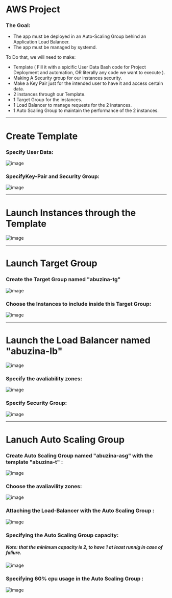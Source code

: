 # AWS Project

### The Goal:

- The app must be deployed in an Auto-Scaling Group behind an Application Load Balancer.
- The app must be managed by systemd.

To Do that, we will need to make:

- Template ( Fill it with  a spicific User Data Bash code for Project Deployment and automation, OR literally any code we want to execute ).
- Making A Security group for our instances security.
- Make a Key Pair just for the intended user to have it and access certain data.
- 2 instances through our Template.
- 1 Target Group for the instances.
- 1 Load Balancer to manage requests for the 2 instances.
- 1 Auto Scaling Group to maintain the performance of the 2 instances.

---
  
# Create Template

### Specify User Data:
![image](https://github.com/Husam-AbuZina/bookManagementApp/assets/109718076/f79b901d-46b7-4680-95fc-bf1ab841899d)

### SpecifyKey-Pair and Security Group:
![image](https://github.com/Husam-AbuZina/bookManagementApp/assets/109718076/f660b900-b6d8-4bc8-ae9c-75f55b6d6840)

---

# Launch Instances through the Template

![image](https://github.com/Husam-AbuZina/bookManagementApp/assets/109718076/b1b3c17c-d844-46d5-928b-d461a2e1ff30)

---

# Launch Target Group

### Create the Target Group named "abuzina-tg"

![image](https://github.com/Husam-AbuZina/bookManagementApp/assets/109718076/82734a27-ab0b-46f5-a32d-fd7f416f4cab)

### Choose the Instances to include inside this Target Group:

![image](https://github.com/Husam-AbuZina/bookManagementApp/assets/109718076/62d351e8-3f3b-4735-881a-94caac225245)

---

# Launch the Load Balancer named "abuzina-lb"

![image](https://github.com/Husam-AbuZina/bookManagementApp/assets/109718076/40ac7e76-8d50-4885-8e13-f0b91fcf93b9)

### Specify the avaliability zones:
![image](https://github.com/Husam-AbuZina/bookManagementApp/assets/109718076/c9c32168-8f0c-4ef1-a1b4-12c201e00ba7)

### Specify Security Group:
![image](https://github.com/Husam-AbuZina/bookManagementApp/assets/109718076/36b52a41-7ba5-4c49-a37f-a6c39187a91d)

---

# Lanuch Auto Scaling Group

### Create Auto Scaling Group named "abuzina-asg" with the template "abuzina-t" :

![image](https://github.com/Husam-AbuZina/bookManagementApp/assets/109718076/999c8385-358e-436a-9913-95888f98f4d0)

### Choose the avaliavility zones:
![image](https://github.com/Husam-AbuZina/bookManagementApp/assets/109718076/054bf157-94ee-43dd-9250-7e9b8bdc8ca0)

### Attaching the Load-Balancer with the Auto Scaling Group :
![image](https://github.com/Husam-AbuZina/bookManagementApp/assets/109718076/b70fbcdd-543c-4251-ba50-d1219761a535)

### Specifying the Auto Scaling Group capacity:
##### Note: that the minimum capacity is 2, to have 1 at least runnig in case of faliure.
![image](https://github.com/Husam-AbuZina/bookManagementApp/assets/109718076/c0cb0e2d-ac77-44a6-b499-f31f5a7df1aa)

### Specifying 60% cpu usage in the  Auto Scaling Group :
![image](https://github.com/Husam-AbuZina/bookManagementApp/assets/109718076/d7d26b77-777e-4b8b-8ce2-139c7538b83c)





